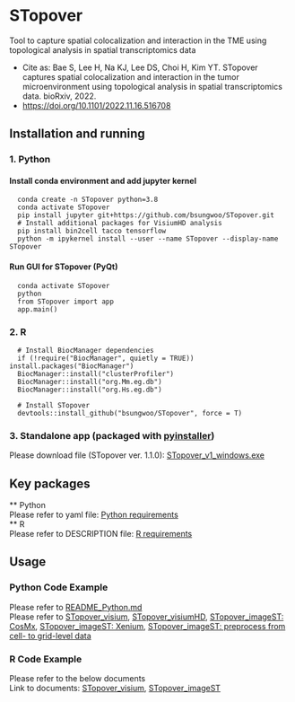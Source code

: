 # STopover
Tool to capture spatial colocalization and interaction in the TME using topological analysis in spatial transcriptomics data  
* Cite as: Bae S, Lee H, Na KJ, Lee DS, Choi H, Kim YT. STopover captures spatial colocalization and interaction in the tumor microenvironment using topological analysis in spatial transcriptomics data. bioRxiv, 2022.  
* https://doi.org/10.1101/2022.11.16.516708  

## Installation and running
### 1. Python
#### Install conda environment and add jupyter kernel
```Plain Text  
  conda create -n STopover python=3.8
  conda activate STopover
  pip install jupyter git+https://github.com/bsungwoo/STopover.git
  # Install additional packages for VisiumHD analysis
  pip install bin2cell tacco tensorflow
  python -m ipykernel install --user --name STopover --display-name STopover
```
#### Run GUI for STopover (PyQt)
```Plain Text
  conda activate STopover
  python
  from STopover import app
  app.main()
```
### 2. R
```Plain Text
  # Install BiocManager dependencies
  if (!require("BiocManager", quietly = TRUE)) install.packages("BiocManager")
  BiocManager::install("clusterProfiler")
  BiocManager::install("org.Mm.eg.db")
  BiocManager::install("org.Hs.eg.db")
  
  # Install STopover
  devtools::install_github("bsungwoo/STopover", force = T)
```
### 3. Standalone app (packaged with [pyinstaller](https://github.com/pyinstaller/pyinstaller))  
Please download file (STopover ver. 1.1.0): [STopover_v1_windows.exe](https://github.com/bsungwoo/STopover/releases/download/v1.1.0/STopover_1.1.0_windows.exe)  

## Key packages
** Python  
Please refer to yaml file: [Python requirements](https://github.com/bsungwoo/STopover/blob/master/STopover_env.yaml)  
** R  
Please refer to DESCRIPTION file: [R requirements](https://github.com/bsungwoo/STopover/blob/master/DESCRIPTION)  

## Usage
### Python Code Example
Please refer to [README_Python.md](https://github.com/bsungwoo/STopover/blob/master/STopover/README_Python.md)  
Please refer to [STopover_visium](https://github.com/bsungwoo/STopover/blob/master/notebooks/Visium_example.ipynb), [STopover_visiumHD](https://github.com/bsungwoo/STopover/blob/master/notebooks/VisiumHD_example.ipynb), [STopover_imageST: CosMx](https://github.com/bsungwoo/STopover/blob/master/notebooks/CosMx_example.ipynb), [STopover_imageST: Xenium](https://github.com/bsungwoo/STopover/blob/master/notebooks/Xenium_example.ipynb), [STopover_imageST: preprocess from cell- to grid-level data](https://github.com/bsungwoo/STopover/blob/master/notebooks/Xenium_cell_adata_preprocess.ipynb)  

### R Code Example
Please refer to the below documents  
Link to documents: [STopover_visium](https://rpubs.com/bsungwoo/STopover_visium), [STopover_imageST](https://rpubs.com/bsungwoo/STopover_cosmx)  